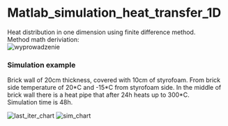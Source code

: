 # Matlab_simulation_heat_transfer_1D

Heat distribution in one dimension using finite difference method.\
Method math deriviation:\
![wyprowadzenie](https://user-images.githubusercontent.com/21365914/111334508-e8cc5b80-8673-11eb-8c51-967de689e567.jpg)

### Simulation example

Brick wall of 20cm thickness, covered with 10cm of styrofoam. From brick side temperature of 20\*C and -15\*C from styrofoam side.
In the middle of brick wall there is a heat pipe that after 24h heats up to 300\*C.\
Simulation time is 48h.


![last_iter_chart](https://user-images.githubusercontent.com/21365914/111334950-482a6b80-8674-11eb-80f5-7476f42db821.png)
![sim_chart](https://user-images.githubusercontent.com/21365914/111334982-4eb8e300-8674-11eb-8fc3-dffbebdafc8f.png)
